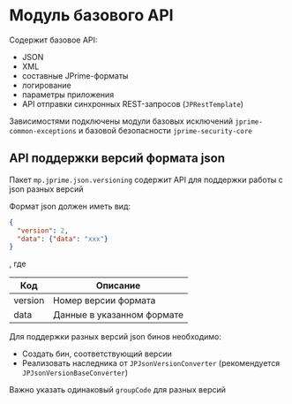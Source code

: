 # Модуль базового API

Содержит базовое API: 
* JSON
* XML
* составные JPrime-форматы
* логирование
* параметры приложения
* API отправки синхронных REST-запросов (`JPRestTemplate`)

Зависимостями подключены модули базовых исключений `jprime-common-exceptions` и базовой безопасности `jprime-security-core`

## API поддержки версий формата json

Пакет `mp.jprime.json.versioning` содержит API для поддержки работы с json разных версий

Формат json должен иметь вид: 

```json
{
  "version": 2,
  "data": {"data": "xxx"}
}
```

, где

| Код     | Описание                   |
|---------|----------------------------|
| version | Номер версии формата       |
| data    | Данные в указанном формате |

Для поддержки разных версий json бинов необходимо:

* Создать бин, соответствующий версии
* Реализовать наследника от `JPJsonVersionConverter` (рекомендуется `JPJsonVersionBaseConverter`)

Важно указать одинаковый `groupCode` для разных версий 